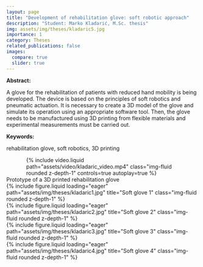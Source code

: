 ```yaml
---
layout: page
title: "Development of rehabilitation glove: soft robotic approach"
description: "Student: Marko Kladarić, M.Sc. thesis"
img: assets/img/theses/kladaric5.jpg
importance: 1
category: Theses
related_publications: false
images:
  compare: true
  slider: true
---
```


<b>Abstract:</b>

A glove for the rehabilitation of patients with reduced hand mobility is being developed. The device is based on the principles of soft robotics and pneumatic actuation. It is necessary to create a 3D model of the glove and simulate its operation using an appropriate software tool. Then, the glove needs to be manufactured using 3D printing from flexible materials and experimental measurements must be carried out.

<b>Keywords:</b>

rehabilitation glove, soft robotics, 3D printing

<div class="row mt-3">
    <div class="col-sm mt-3 mt-md-0">
        <div style="max-width: 400px; margin: auto;">
            {% include video.liquid path="assets/video/kladaric_video.mp4" class="img-fluid rounded z-depth-1" controls=true autoplay=true %}
        </div>
    </div>
</div>
<div class="caption">
    Prototype of a 3D printed rehabilitation glove
</div>


<div class="row">
    <div class="col-sm mt-3 mt-md-0">
        {% include figure.liquid loading="eager" path="assets/img/theses/kladaric1.jpg" title="Soft glove 1" class="img-fluid rounded z-depth-1" %}
    </div>
    <div class="col-sm mt-3 mt-md-0">
        {% include figure.liquid loading="eager" path="assets/img/theses/kladaric2.jpg" title="Soft glove 2" class="img-fluid rounded z-depth-1" %}
    </div>
</div>

<div class="row">
    <div class="col-sm mt-3 mt-md-0">
        {% include figure.liquid loading="eager" path="assets/img/theses/kladaric3.jpg" title="Soft glove 3" class="img-fluid rounded z-depth-1" %}
    </div>
    <div class="col-sm mt-3 mt-md-0">
        {% include figure.liquid loading="eager" path="assets/img/theses/kladaric4.jpg" title="Soft glove 4" class="img-fluid rounded z-depth-1" %}
    </div>
</div>